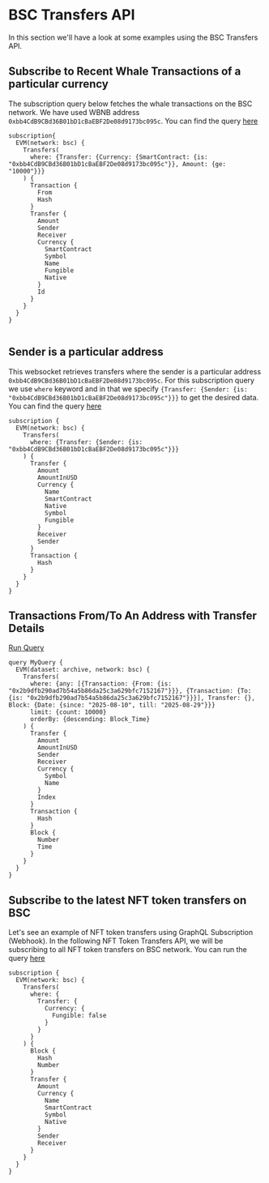 # BSC Transfers API

In this section we'll have a look at some examples using the BSC Transfers API.

<head>
<meta name="title" content="BSC Transfers API"/>
<meta name="description" content="Get all historical & realtime transfers details for an address or a contract, capturing internal transfers, external transfers and token transfers."/>
<meta name="keywords" content="BSC transfers api, BSC transfers python api, BSC transfers scan api, BSC transfers api docs, transfers crypto api, transfers blockchain api, BSC network api"/>
<meta name="robots" content="index, follow"/>
<meta http-equiv="Content-Type" content="text/html; charset=utf-8"/>
<meta name="language" content="English"/>

<!-- Open Graph / Facebook -->

<meta property="og:type" content="website" />
<meta
  property="og:title"
  content="BSC Transfers API"
/>
<meta
  property="og:description"
  content="Get all historical & realtime transfers for an address or a contract, capturing internal transfers, external transfers and token transfers."
/>

<!-- Twitter -->

<meta property="twitter:card" content="summary_large_image" />
<meta property="twitter:title" content="BSC Transfers API" />
<meta property="twitter:description" content="Get all historical & realtime transfers for an address or a contract, capturing internal transfers, external transfers and token transfers." />
</head>

## Subscribe to Recent Whale Transactions of a particular currency

The subscription query below fetches the whale transactions on the BSC network. We have used WBNB address `0xbb4CdB9CBd36B01bD1cBaEBF2De08d9173bc095c`. You can find the query [here](https://ide.bitquery.io/Whale-transfers-of-USDC-on-BSC)

```
subscription{
  EVM(network: bsc) {
    Transfers(
      where: {Transfer: {Currency: {SmartContract: {is: "0xbb4CdB9CBd36B01bD1cBaEBF2De08d9173bc095c"}}, Amount: {ge: "10000"}}}
    ) {
      Transaction {
        From
        Hash
      }
      Transfer {
        Amount
        Sender
        Receiver
        Currency {
          SmartContract
          Symbol
          Name
          Fungible
          Native
        }
        Id
      }
    }
  }
}


```

## Sender is a particular address

This websocket retrieves transfers where the sender is a particular address `0xbb4CdB9CBd36B01bD1cBaEBF2De08d9173bc095c`. For this subscription query we use `where` keyword and in that we specify `{Transfer: {Sender: {is: "0xbb4CdB9CBd36B01bD1cBaEBF2De08d9173bc095c"}}}` to get the desired data. You can find the query [here](https://ide.bitquery.io/Transfers-where-sender-is-a-particular-address)

```
subscription {
  EVM(network: bsc) {
    Transfers(
      where: {Transfer: {Sender: {is: "0xbb4CdB9CBd36B01bD1cBaEBF2De08d9173bc095c"}}}
    ) {
      Transfer {
        Amount
        AmountInUSD
        Currency {
          Name
          SmartContract
          Native
          Symbol
          Fungible
        }
        Receiver
        Sender
      }
      Transaction {
        Hash
      }
    }
  }
}

```

## Transactions From/To An Address with Transfer Details

[Run Query](https://ide.bitquery.io/Sender-OR-Receiver-Transfer-Example-BSC)

```
query MyQuery {
  EVM(dataset: archive, network: bsc) {
    Transfers(
      where: {any: [{Transaction: {From: {is: "0x2b9dfb290ad7b54a5b86da25c3a629bfc7152167"}}}, {Transaction: {To: {is: "0x2b9dfb290ad7b54a5b86da25c3a629bfc7152167"}}}], Transfer: {}, Block: {Date: {since: "2025-08-10", till: "2025-08-29"}}}
      limit: {count: 10000}
      orderBy: {descending: Block_Time}
    ) {
      Transfer {
        Amount
        AmountInUSD
        Sender
        Receiver
        Currency {
          Symbol
          Name
        }
        Index
      }
      Transaction {
        Hash
      }
      Block {
        Number
        Time
      }
    }
  }
}

```

## Subscribe to the latest NFT token transfers on BSC

Let's see an example of NFT token transfers using GraphQL Subscription (Webhook). In the following NFT Token Transfers API, we will be subscribing to all NFT token transfers on BSC network. You can run the query [here](https://ide.bitquery.io/Track-realtime-NFT-Transfers-on-BSC-chain)

```
subscription {
  EVM(network: bsc) {
    Transfers(
      where: {
        Transfer: {
          Currency: {
            Fungible: false
          }
        }
      }
    ) {
      Block {
        Hash
        Number
      }
      Transfer {
        Amount
        Currency {
          Name
          SmartContract
          Symbol
          Native
        }
        Sender
        Receiver
      }
    }
  }
}


```
